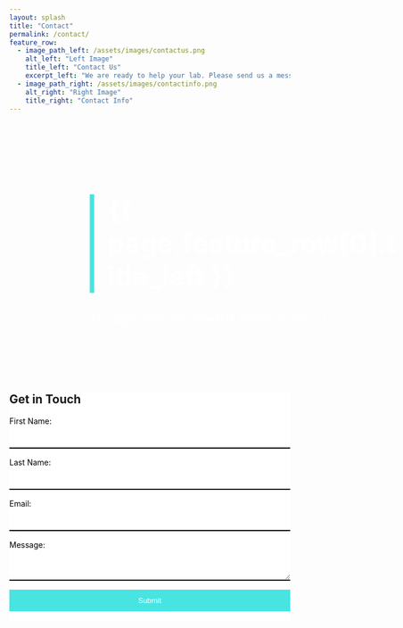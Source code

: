 ```yaml
---
layout: splash
title: "Contact"
permalink: /contact/
feature_row:
  - image_path_left: /assets/images/contactus.png
    alt_left: "Left Image"
    title_left: "Contact Us"
    excerpt_left: "We are ready to help your lab. Please send us a message below describing your needs and we would be happy to schedule a video call consultation."
  - image_path_right: /assets/images/contactinfo.png
    alt_right: "Right Image"
    title_right: "Contact Info"
---
```


<style>
  .feature-container {
    display: flex;
    justify-content: space-between;
  }

  .feature-row {
    flex: 0 0 66%;
    margin-left: 0;
    position: relative;
  }

  .feature-row .header-content {
    color: #ffffff;
    padding: 2rem; /* Adjust the padding values here */
    position: absolute;
    top: 50%;
    left: 50%;
    transform: translate(-50%, -50%);
  }

  .color-line {
    height: 100%;
    position: absolute;
    left: -2rem;
    top: 50%;
    transform: translateY(-50%);
    width: 8px;
    background-color: #47e4e2;
  }

  .contact-info p {
    color: #ffffff;
  }

  .contact-form {
    background-color: #ffffff;
  }

  .contact-form label {
    display: block;
    margin-bottom: 0.5rem;
    color: #000000;
  }

  .contact-form input,
  .contact-form textarea {
    width: 100%;
    padding: 0.5rem 0;
    margin-bottom: 1rem;
    border: none;
    border-bottom: 2px solid #000000;
    background-color: #ffffff;
    color: #000000;
  }

  .contact-form input[type="submit"] {
    background-color: #47e4e2;
    color: #ffffff;
    border: none;
    padding: 0.75rem 1rem;
    cursor: pointer;
  }

  .contact-form input[type="submit"]:hover {
    background-color: #31b2af;
  }
</style>

<div style="position: relative;">
  <div class="feature-container">
    <div class="feature-row" style="background-image: url('{{ page.feature_row[0].image_path_left }}'); background-size: cover; background-position: center; display: flex;">
      <div class="header-content" style="width: 66%; color: #ffffff; padding: 4rem; position: relative;">
        <h1 style="font-size: 3rem; margin-left: 2rem;">
          <span style="position: relative;">
            <span class="color-line" style="position: absolute; left: -2rem; top: 50%; transform: translateY(-50%); width: 8px; height: 100%; background-color: #47e4e2;"></span>
            {{ page.feature_row[0].title_left }}
          </span>
        </h1>
        <p style="font-size: 1.5rem;">{{ page.feature_row[0].excerpt_left }}</p>
      </div>
    </div>
    <div class="feature-row" style="background-image: url('{{ page.feature_row[1].image_path_right }}'); background-size: cover; background-position: center; display: flex; position: relative;">
      <div class="contact-info" style="width: 33%; display: flex; flex-direction: column; color: #ffffff; justify-content: flex-end; padding: 4rem;">
        <h2 style="font-size: 2rem; color: #ffffff; margin-bottom: 1rem;">Contact Info</h2>
        <div style="display: flex; align-items: center; margin-bottom: 1rem;">
          <svg xmlns="http://www.w3.org/2000/svg" width="30" height="30" viewBox="0 0 384 512">
            <path fill="#ffffff" d="M172.268 501.67C26.97 291.031 0 269.413 0 192 0 85.961 85.961 0 192 0s192 85.961 192 192c0 77.413-26.97 99.031-172.268 309.67-9.535 13.774-29.93 13.773-39.464 0zM192 272c44.183 0 80-35.817 80-80s-35.817-80-80-80-80 35.817-80 80 35.817 80 80 80z"/>
          </svg>
          <p style="margin: 0 0 0 0.5rem;">Catalyst Neuro <br>844 Rose Drive, <br> Benicia, CA 94510</p>
        </div>
        <div style="display: flex; align-items: center;">
          <svg xmlns="http://www.w3.org/2000/svg" color="#ffffff" width="30" height="30" viewBox="0 0 448 512">
            <path fill="#ffffff" d="M400 32H48C21.49 32 0 53.49 0 80v352c0 26.51 21.49 48 48 48h352c26.51 0 48-21.49 48-48V80c0-26.51-21.49-48-48-48zM178.117 262.104C87.429 196.287 88.353 196.121 64 177.167V152c0-13.255 10.745-24 24-24h272c13.255 0 24 10.745 24 24v25.167c-24.371 18.969-23.434 19.124-114.117 84.938-10.5 7.655-31.392 26.12-45.883 25.894-14.503.218-35.367-18.227-45.883-25.895zM384 217.775V360c0 13.255-10.745 24-24 24H88c-13.255 0-24-10.745-24-24V217.775c13.958 10.794 33.329 25.236 95.303 70.214 14.162 10.341 37.975 32.145 64.694 32.01 26.887.134 51.037-22.041 64.72-32.025 61.958-44.965 81.325-59.406 95.283-70.199z"/>
          </svg>
          <p style="margin: 0 0 0 0.5rem;">inquiry@catalystneuro.com</p>
        </div>
      </div>
    </div>
  </div>
</div>

<div class="contact-form">
  <h2>Get in Touch</h2>
  <form action="{{ page.feature_row[0].button_url }}" method="POST">
    <div>
      <label for="first_name">First Name:</label>
      <input type="text" id="first_name" name="first_name" required>
    </div>
    <div>
      <label for="last_name">Last Name:</label>
      <input type="text" id="last_name" name="last_name" required>
    </div>
    <div>
      <label for="email">Email:</label>
      <input type="email" id="email" name="email" required>
    </div>
    <div>
      <label for="message">Message:</label>
      <textarea id="message" name="message" required></textarea>
    </div>
    <div>
      <input type="submit" value="Submit">
    </div>
  </form>
</div>
